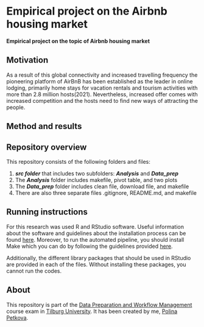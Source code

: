 # Empirical project on the Airbnb housing market

__Empirical project on the topic of Airbnb housing market__

## Motivation

As a result of this global connectivity and increased travelling frequency the pioneering platform of AirBnB has been established as the leader in online lodging, primarily home stays for vacation rentals and tourism activities with more than 2.8 million hosts(2021). Nevertheless, increased offer comes with increased competition and the hosts need to find new ways of attracting the people.

## Method and results


## Repository overview

This repository consists of the following folders and files: 
1) ***src folder*** that includes two subfolders: ***Analysis*** and ***Data_prep***
2) The ***Analysis*** folder includes makefile, pivot table, and two plots
3) The ***Data_prep*** folder includes clean file, download file, and makefile
4) There are also three separate files .gitignore, README.md, and makefile


## Running instructions

For this research was used R and RStudio software. Useful information about the software and guidelines about the installation process can be found [here](https://tilburgsciencehub.com/building-blocks/configure-your-computer/statistics-and-computation/r/). Moreover, to run the automated pipeline, you should install Make which you can do by following the guidelines provided [here](https://tilburgsciencehub.com/building-blocks/configure-your-computer/automation-and-workflows/make/). 

Additionally, the different library packages that should be used in RStudio are provided in each of the files. Without installing these packages, you cannot run the codes. 


## About

This repository is part of the [Data Preparation and Workflow Management](https://dprep.hannesdatta.com/) course exam in [Tilburg University](https://www.tilburguniversity.edu/). It has been created by me, [Polina Petkova](https://github.com/polinapetkova).
